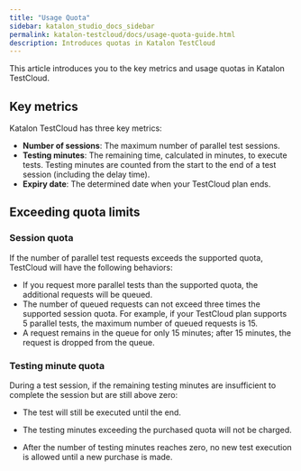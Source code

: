 ```yaml
---
title: "Usage Quota"
sidebar: katalon_studio_docs_sidebar
permalink: katalon-testcloud/docs/usage-quota-guide.html
description: Introduces quotas in Katalon TestCloud
---
```


This article introduces you to the key metrics and usage quotas in Katalon TestCloud.

## Key metrics

Katalon TestCloud has three key metrics:

* **Number of sessions**: The maximum number of parallel test sessions.
* **Testing minutes**: The remaining time, calculated in minutes, to execute tests. Testing minutes are counted from the start to the end of a test session (including the delay time).
* **Expiry date**: The determined date when your TestCloud plan ends.

## Exceeding quota limits

### Session quota

If the number of parallel test requests exceeds the supported quota, TestCloud will have the following behaviors:

* If you request more parallel tests than the supported quota, the additional requests will be queued.
* The number of queued requests can not exceed three times the supported session quota. For example, if your TestCloud plan supports 5 parallel tests, the maximum number of queued requests is 15.
* A request remains in the queue for only 15 minutes; after 15 minutes, the request is dropped from the queue.

### Testing minute quota

During a test session, if the remaining testing minutes are insufficient to complete the session but are still above zero:

* The test will still be executed until the end.  

* The testing minutes exceeding the purchased quota will not be charged.

* After the number of testing minutes reaches zero, no new test execution is allowed until a new purchase is made.